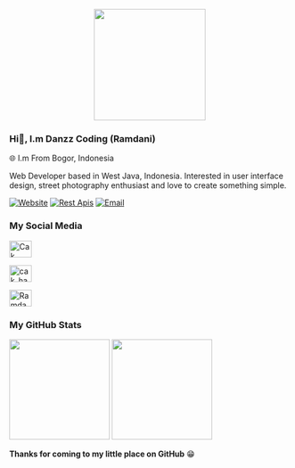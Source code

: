 <p align="center">
<img src="https://avatars.githubusercontent.com/Danzzxcodes" width="200" height="200"/>
</p>

### Hi👋, I.m Danzz Coding (Ramdani)
🌐 I.m From Bogor, Indonesia

Web Developer based in West Java, Indonesia. Interested in user interface design, street photography enthusiast and love to create something simple.

[![Website](https://img.shields.io/badge/Website-ffffff?style=for-the-badge&logo=vercel&logoColor=black)](https://danzzcodingweb.vercel.app)
[![Rest Apis](https://img.shields.io/badge/RestApi-ffffff?style=for-the-badge&logo=heroku&logoColor=black)](https://danzzapi.xyz)
[![Email](https://img.shields.io/badge/Email-ffffff?style=for-the-badge&logo=gmail&logoColor=black)](mailto:danzzcoding@gmail.com)

<h3 align="left">My Social Media  </h3>

<p align="left">

<a href="https://www.facebook.com/profile.php?id=100055274594084" target="blank"><img align="center" src="https://cdn.jsdelivr.net/npm/simple-icons@3.0.1/icons/facebook.svg" alt="Cak Haho." height="30" width="40" /></a>

<a href="https://www.instagram.com/ramdani_real01" target="blank"><img align="center" src="https://cdn.jsdelivr.net/npm/simple-icons@3.0.1/icons/instagram.svg" alt="cak_haho" height="30" width="40" /></a>

<a href="https://wa.me/6289512545999" target="blank"><img align="center" src="https://cdn.jsdelivr.net/npm/simple-icons@3.0.1/icons/whatsapp.svg" alt="Ramdani Official" height="30" width="40" /></a>


</p>

### My GitHub Stats

<p>
  <img height="180em" src="https://github-readme-stats.vercel.app/api?username=Danzzxcodes&show_icons=true&hide_border=true&&count_private=true&include_all_commits=true" />
  <img height="180em" src="https://github-readme-stats.vercel.app/api/top-langs/?username=Danzzxcodes&exclude_repo=KNN-Image-Classification&show_icons=true&hide_border=true&layout=compact&langs_count=8"/>
</p>

__Thanks for coming to my little place on GitHub__ 😁

